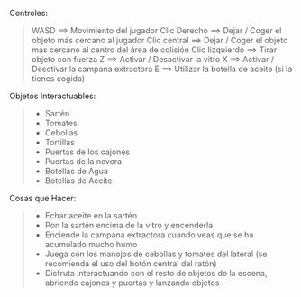 Controles:

> WASD ==> Movimiento del jugador
> Clic Derecho ==> Dejar / Coger el objeto más cercano al jugador
> Clic central ==> Dejar / Coger el objeto más cercano al centro del área de colisión
> Clic Iizquierdo ==> Tirar objeto con fuerza
> Z ==> Activar / Desactivar la vitro
> X ==> Activar / Desctivar la campana extractora
> E ==> Utilizar la botella de aceite (si la tienes cogida)

Objetos Interactuables:

>* Sartén
>* Tomates
>* Cebollas
>* Tortillas
>* Puertas de los cajones
>* Puertas de la nevera
>* Botellas de Agua
>* Botellas de Aceite

Cosas que Hacer:

>* Echar aceite en la sartén
>* Pon la sartén encima de la vitro y encenderla
>* Enciende la campana extractora cuando veas que se ha acumulado mucho humo
>* Juega con los manojos de cebollas y tomates del lateral (se recomienda el uso del botón central del ratón) 
>* Disfruta interactuando con el resto de objetos de la escena, abriendo cajones y puertas y lanzando objetos


